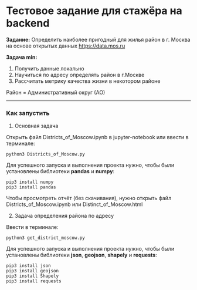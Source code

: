 # Тестовое задание для стажёра на backend

__Задание:__ Определить наиболее пригодный для жилья район в г. Москва на основе открытых данных https://data.mos.ru

__Задача min:__

1. Получить данные локально
2. Научиться по адресу определять район в г.Москве
3. Рассчитать метрику качества жизни в некотором районе

Район = Административный округ (АО)

---

### Как запустить

1. Основная задача

Открыть файл Districts_of_Moscow.ipynb в jupyter-notebook или ввести в терминале:

    python3 Districts_of_Moscow.py 

Для успешного запуска и выполнения проекта нужно, чтобы были установлены библиотеки __pandas__ и __numpy__:

    pip3 install numpy
    pip3 install pandas
    
Чтобы просмотреть отчёт (без скачивания), нужно открыть файл Districts_of_Moscow.ipynb или Distinct_of_Moscow.html 


2. Задача определения района по адресу

Ввести в терминале:

    python3 get_district_moscow.py

Для успешного запуска и выполнения проекта нужно, чтобы были установлены библиотеки __json__, __geojson__, __shapely__ и __requests__:

    pip3 install json
	pip3 install geojson
	pip3 install Shapely
	pip3 install requests


